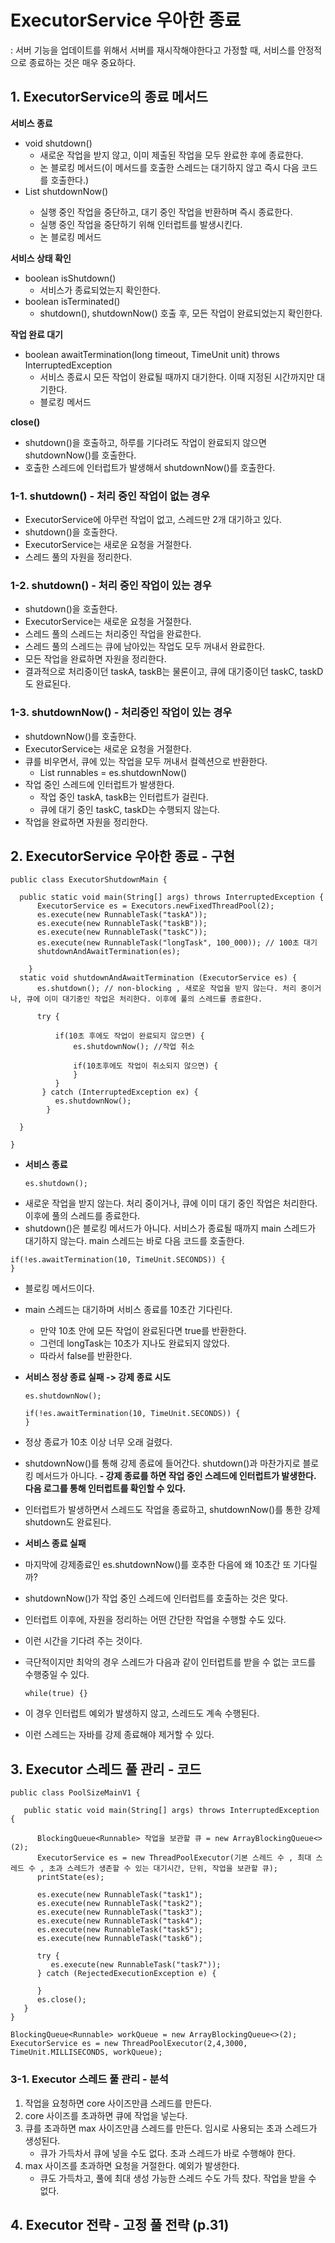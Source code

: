 # ExecutorService 우아한 종료
: 서버 기능을 업데이트를 위해서 서버를 재시작해야한다고 가정할 때, 서비스를 안정적으로 종료하는 것은 매우 중요하다.

## 1. ExecutorService의 종료 메서드

**서비스 종료**
- void shutdown()
   - 새로운 작업을 받지 않고, 이미 제출된 작업을 모두 완료한 후에 종료한다.
   - 논 블로킹 메서드(이 메서드를 호출한 스레드는 대기하지 않고 즉시 다음 코드를 호출한다.)
- List<Runnable> shutdownNow()
   - 실행 중인 작업을 중단하고, 대기 중인 작업을 반환하며 즉시 종료한다.
   - 실행 중인 작업을 중단하기 위해 인터럽트를 발생시킨다.
   - 논 블로킹 메서드

**서비스 상태 확인**
- boolean isShutdown()
  - 서비스가 종료되었는지 확인한다.
- boolean isTerminated()
  - shutdown(), shutdownNow() 호출 후, 모든 작업이 완료되었는지 확인한다.
 
**작업 완료 대기**
- boolean awaitTermination(long timeout, TimeUnit unit) throws InterruptedException
   - 서비스 종료시 모든 작업이 완료될 때까지 대기한다. 이때 지정된 시간까지만 대기한다.
   - 블로킹 메서드
 
**close()**
- shutdown()을 호출하고, 하루를 기다려도 작업이 완료되지 않으면 shutdownNow()를 호출한다.
- 호출한 스레드에 인터럽트가 발생해서 shutdownNow()를 호출한다.

### 1-1. shutdown() - 처리 중인 작업이 없는 경우
- ExecutorService에 아무런 작업이 없고, 스레드만 2개 대기하고 있다.
- shutdown()을 호출한다.
- ExecutorService는 새로운 요청을 거절한다.
- 스레드 풀의 자원을 정리한다.

### 1-2. shutdown() - 처리 중인 작업이 있는 경우
- shutdown()을 호출한다.
- ExecutorService는 새로운 요청을 거절한다.
- 스레드 풀의 스레드는 처리중인 작업을 완료한다.
- 스레드 풀의 스레드는 큐에 남아있는 작업도 모두 꺼내서 완료한다.
- 모든 작업을 완료하면 자원을 정리한다.
- 결과적으로 처리중이던 taskA, taskB는 물론이고, 큐에 대기중이던 taskC, taskD도 완료된다.

### 1-3. shutdownNow() - 처리중인 작업이 있는 경우
- shutdownNow()를 호출한다.
- ExecutorService는 새로운 요청을 거절한다.
- 큐를 비우면서, 큐에 있는 작업을 모두 꺼내서 컬렉션으로 반환한다.
  - List<Runnable> runnables = es.shutdownNow()
- 작업 중인 스레드에 인터럽트가 발생한다.
   - 작업 중인 taskA, taskB는 인터럽트가 걸린다.
   - 큐에 대기 중인 taskC, taskD는 수행되지 않는다.
- 작업을 완료하면 자원을 정리한다.

## 2. ExecutorService 우아한 종료 - 구현
  ```
  public class ExecutorShutdownMain {

    public static void main(String[] args) throws InterruptedException {
        ExecutorService es = Executors.newFixedThreadPool(2);
        es.execute(new RunnableTask("taskA"));
        es.execute(new RunnableTask("taskB"));
        es.execute(new RunnableTask("taskC"));
        es.execute(new RunnableTask("longTask", 100_000)); // 100초 대기
        shutdownAndAwaitTermination(es);
  
      }
    static void shutdownAndAwaitTermination (ExecutorService es) {
        es.shutdown(); // non-blocking , 새로운 작업을 받지 않는다. 처리 중이거나, 큐에 이미 대기중인 작업은 처리한다. 이후에 풀의 스레드를 종료한다.

        try {

            if(10초 후에도 작업이 완료되지 않으면) {
                es.shutdownNow(); //작업 취소

                if(10초후에도 작업이 취소되지 않으면) {
                }
            }
         } catch (InterruptedException ex) {
            es.shutdownNow();
          }
      
    }
  
  }
  ```
- **서비스 종료**
  ```
  es.shutdown();
  ```
- 새로운 작업을 받지 않는다. 처리 중이거나, 큐에 이미 대기 중인 작업은 처리한다. 이후에 풀의 스레드를 종료한다.
- shutdown()은 블로킹 메서드가 아니다. 서비스가 종료될 때까지 main 스레드가 대기하지 않는다. main 스레드는 바로 다음 코드를 호출한다.

```
if(!es.awaitTermination(10, TimeUnit.SECONDS)) {
}
```
- 블로킹 메서드이다.
- main 스레드는 대기하며 서비스 종료를 10초간 기다린다.
   - 만약 10초 안에 모든 작업이 완료된다면 true를 반환한다.
   - 그런데 longTask는 10초가 지나도 완료되지 않았다.
   - 따라서 false를 반환한다.
 
- **서비스 정상 종료 실패 -> 강제 종료 시도**
  ```
  es.shutdownNow();

  if(!es.awaitTermination(10, TimeUnit.SECONDS)) {
  }
  ```
- 정상 종료가 10초 이상 너무 오래 걸렸다.
- shutdownNow()를 통해 강제 종료에 들어간다. shutdown()과 마찬가지로 블로킹 메서드가 아니다.
**- 강제 종료를 하면 작업 중인 스레드에 인터럽트가 발생한다. 다음 로그를 통해 인터럽트를 확인할 수 있다.**
- 인터럽트가 발생하면서 스레드도 작업을 종료하고, shutdownNow()를 통한 강제 shutdown도 완료된다.

- **서비스 종료 실패**
- 마지막에 강제종료인 es.shutdownNow()를 호추한 다음에 왜 10초간 또 기다릴까?
- shutdownNow()가 작업 중인 스레드에 인터럽트를 호출하는 것은 맞다.
- 인터럽트 이후에, 자원을 정리하는 어떤 간단한 작업을 수행할 수도 있다.
- 이런 시간을 기다려 주는 것이다.
- 극단적이지만 최악의 경우 스레드가 다음과 같이 인터럽트를 받을 수 없는 코드를 수행중일 수 있다.
  ```
  while(true) {}
  ```
- 이 경우 인터럽트 예외가 발생하지 않고, 스레드도 계속 수행된다.
- 이런 스레드는 자바를 강제 종료해야 제거할 수 있다.
 
## 3. Executor 스레드 풀 관리 - 코드
```
public class PoolSizeMainV1 {

   public static void main(String[] args) throws InterruptedException {

      BlockingQueue<Runnable> 작업을 보관할 큐 = new ArrayBlockingQueue<>(2);
      ExecutorService es = new ThreadPoolExecutor(기본 스레드 수 , 최대 스레드 수 , 초과 스레드가 생존할 수 있는 대기시간, 단위, 작업을 보관할 큐);
      printState(es);

      es.execute(new RunnableTask("task1");
      es.execute(new RunnableTask("task2");
      es.execute(new RunnableTask("task3");
      es.execute(new RunnableTask("task4");
      es.execute(new RunnableTask("task5");
      es.execute(new RunnableTask("task6");

      try {
         es.execute(new RunnableTask("task7"));
      } catch (RejectedExecutionException e) {
   
      }
      es.close();
   }
}
```

```
BlockingQueue<Runnable> workQueue = new ArrayBlockingQueue<>(2);
ExecutorService es = new ThreadPoolExecutor(2,4,3000, TimeUnit.MILLISECONDS, workQueue);
```
### 3-1. Executor 스레드 풀 관리 - 분석
1. 작업을 요청하면 core 사이즈만큼 스레드를 만든다.
2. core 사이즈를 초과하면 큐에 작업을 넣는다.
3. 큐를 초과하면 max 사이즈만큼 스레드를 만든다. 임시로 사용되는 초과 스레드가 생성된다.
   - 큐가 가득차서 큐에 넣을 수도 없다. 초과 스레드가 바로 수행해야 한다.
4. max 사이즈를 초과하면 요청을 거절한다. 예외가 발생한다.
    - 큐도 가득차고, 풀에 최대 생성 가능한 스레드 수도 가득 찼다. 작업을 받을 수 없다.
  
## 4. Executor 전략 - 고정 풀 전략 (p.31)
